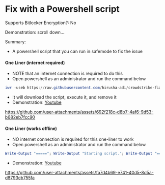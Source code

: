 # Fix with a Powershell script

Supports Bitlocker Encryption?: No

Demonstration: scroll down...

Summary:

- A powershell script that you can run in safemode to fix the issue

#### One Liner (internet required)

- NOTE that an internet connection is required to do this
- Open powershell as an administrator and run the command below

```ps1
iwr -useb https://raw.githubusercontent.com/hirusha-adi/crowdstrike-fix/main/fix.ps1 | iex
```

- It will download the script, execute it, and remove it
- Demonstration: [Youtube](https://youtu.be/NfoXMKk4aZg)

https://github.com/user-attachments/assets/692f218c-d8b7-4af6-9d53-b682eb7fcc90

#### One Liner (works offline)

- NO internet connection is required for this one-liner to work
- Open powershell as an administrator and run the command below

```ps1
Write-Output "====="; Write-Output "Starting script."; Write-Output "====="; $path = Join-Path -Path $env:WINDIR -ChildPath "System32\drivers\CrowdStrike"; if (Test-Path -Path $path) { Write-Output "Found CrowdStrike folder in $path"; Write-Output "====="; Get-ChildItem -Path $path; $filesToDelete = Get-ChildItem -Path $path -Filter "C-00000291*.sys"; foreach ($file in $filesToDelete) { try { Write-Output "Deleting: $($file.FullName)"; Remove-Item -Path $file.FullName -Force } catch { Write-Output "Failed to delete file: $($file.FullName) - $($_.Exception.Message)" } }; Get-ChildItem -Path $path; Write-Output "====="; } else { Write-Output "CrowdStrike folder not found in $($env:WINDIR)\System32\drivers" }; Write-Output "====="; Write-Output "Script completed."; Write-Output "=====";
```

- Demonstration: [Youtube](https://youtu.be/7SXNT6lTb_4)

https://github.com/user-attachments/assets/fa7d4b69-e741-40d5-8d5a-d8793cb755fa
